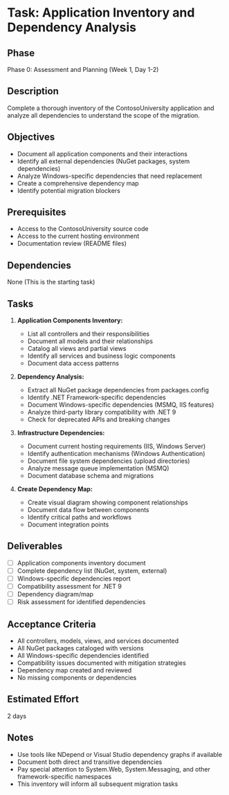 # Task: Application Inventory and Dependency Analysis

## Phase
Phase 0: Assessment and Planning (Week 1, Day 1-2)

## Description
Complete a thorough inventory of the ContosoUniversity application and analyze all dependencies to understand the scope of the migration.

## Objectives
- Document all application components and their interactions
- Identify all external dependencies (NuGet packages, system dependencies)
- Analyze Windows-specific dependencies that need replacement
- Create a comprehensive dependency map
- Identify potential migration blockers

## Prerequisites
- Access to the ContosoUniversity source code
- Access to the current hosting environment
- Documentation review (README files)

## Dependencies
None (This is the starting task)

## Tasks
1. **Application Components Inventory:**
   - List all controllers and their responsibilities
   - Document all models and their relationships
   - Catalog all views and partial views
   - Identify all services and business logic components
   - Document data access patterns

2. **Dependency Analysis:**
   - Extract all NuGet package dependencies from packages.config
   - Identify .NET Framework-specific dependencies
   - Document Windows-specific dependencies (MSMQ, IIS features)
   - Analyze third-party library compatibility with .NET 9
   - Check for deprecated APIs and breaking changes

3. **Infrastructure Dependencies:**
   - Document current hosting requirements (IIS, Windows Server)
   - Identify authentication mechanisms (Windows Authentication)
   - Document file system dependencies (upload directories)
   - Analyze message queue implementation (MSMQ)
   - Document database schema and migrations

4. **Create Dependency Map:**
   - Create visual diagram showing component relationships
   - Document data flow between components
   - Identify critical paths and workflows
   - Document integration points

## Deliverables
- [ ] Application components inventory document
- [ ] Complete dependency list (NuGet, system, external)
- [ ] Windows-specific dependencies report
- [ ] Compatibility assessment for .NET 9
- [ ] Dependency diagram/map
- [ ] Risk assessment for identified dependencies

## Acceptance Criteria
- All controllers, models, views, and services documented
- All NuGet packages cataloged with versions
- All Windows-specific dependencies identified
- Compatibility issues documented with mitigation strategies
- Dependency map created and reviewed
- No missing components or dependencies

## Estimated Effort
2 days

## Notes
- Use tools like NDepend or Visual Studio dependency graphs if available
- Document both direct and transitive dependencies
- Pay special attention to System.Web, System.Messaging, and other framework-specific namespaces
- This inventory will inform all subsequent migration tasks

